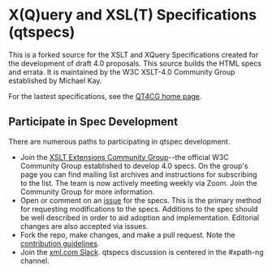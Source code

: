 # X(Q)uery and XSL(T) Specifications (qtspecs)
This is a forked source for the XSLT and XQuery Specifications created for the development of draft 4.0 proposals. This source builds the HTML specs and errata. It is maintained by the W3C XSLT-4.0 Community Group established by Michael Kay.

For the lastest specifications, see the [QT4CG home page](https://qt4cg.org/).

## Participate in Spec Development
There are numerous paths to participating in qtspec development.

* Join the [XSLT Extensions Community Group](https://www.w3.org/community/xslt-40/)--the official W3C Community Group established to develop 4.0 specs. On the group's page you can find mailing list archives and instructions for subscribing to the list. The team is now actively meeting weekly via Zoom. Join the Community Group for more information.
* Open or comment on an [issue](https://github.com/qt4cg/qtspecs/issues) for the specs. This is the primary method for requesting modifications to the specs. Additions to the spec should be well described in order to aid adoption and implementation. Editorial changes are also accepted via issues.
* Fork the repo, make changes, and make a pull request. Note the [contribution guidelines](https://github.com/qt4cg/qtspecs/blob/02722859c851355969a93665c773d2a621b7448f/CONTRIBUTING.md).
* Join the [xml.com Slack](https://join.slack.com/t/xmlcom/shared_invite/zt-1g1yparfo-8JBa2o4zlh_UgxiIwiqwjQ). qtspecs discussion is centered in the #xpath-ng channel.
